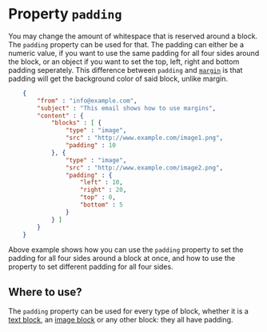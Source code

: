 # Property `padding`

You may change the amount of whitespace that is reserved around a block.
The `padding` property can be used for that. The padding can either be
a numeric value, if you want to use the same padding for all four sides
around the block, or an object if you want to set the top, left, right
and bottom padding seperately. This difference between `padding` and
<a href="/support/json/property-margin">`margin`</a> is that padding will
get the background color of said block, unlike margin.


````json
    {
        "from" : "info@example.com",
        "subject" : "This email shows how to use margins",
        "content" : {
            "blocks" : [ {
                "type" : "image",
                "src" : "http://www.example.com/image1.png",
                "padding" : 10
            }, {
                "type" : "image",
                "src" : "http://www.example.com/image2.png",
                "padding" : {
                    "left" : 10,
                    "right" : 20,
                    "top" : 0,
                    "bottom" : 5
                }
            } ]
        }
    }
````


Above example shows how you can use the `padding` property to set the padding
for all four sides around a block at once, and how to use the property
to set different padding for all four sides.


## Where to use?

The `padding` property can be used for every type of block, whether it is
a <a href="/support/json/block-text">text block</a>, an 
<a href="/support/json/block-image">image block</a> or any other block: 
they all have padding.
